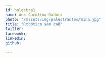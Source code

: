 ```yaml
---
id: palestra1
name: Ana Carolina DaHora
photo: "/assets/img/palestrantes/nina.jpg"
title: "Robótica sem caô"
twitter:
facebook:
linkedin:
github:

---
```

